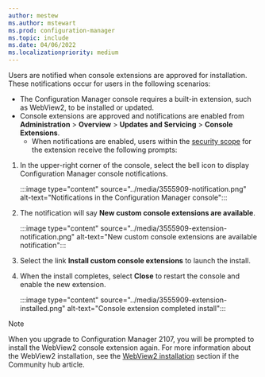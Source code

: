 ```yaml
---
author: mestew
ms.author: mstewart
ms.prod: configuration-manager
ms.topic: include
ms.date: 04/06/2022
ms.localizationpriority: medium
---
```

<!--This file is shared by the admin-console-extensions.md, admin-console-notifications.md, and community-hub-extension.md files. Some headings may be context driven by the article. -->

Users are notified when console extensions are approved for installation. These notifications occur for users in the following scenarios:

- The Configuration Manager console requires a built-in extension, such as WebView2, to be installed or updated.
- Console extensions are approved and notifications are enabled from **Administration** > **Overview** > **Updates and Servicing** > **Console Extensions**. 
   - When notifications are enabled, users within the [security scope](../../../understand/fundamentals-of-role-based-administration.md#security-scopes) for the extension receive the following prompts:

1. In the upper-right corner of the console, select the bell icon to display Configuration Manager console notifications.

   :::image type="content" source="../media/3555909-notification.png" alt-text="Notifications in the Configuration Manager console":::

1. The notification will say **New custom console extensions are available**.

   :::image type="content" source="../media/3555909-extension-notification.png" alt-text="New custom console extensions are available notification":::

1. Select the link **Install custom console extensions** to launch the install.
1. When the install completes, select **Close** to restart the console and enable the new extension.

    :::image type="content" source="../media/3555909-extension-installed.png" alt-text="Console extension completed install":::

> [!Note]
> When you upgrade to Configuration Manager 2107, you will be prompted to install the WebView2 console extension again. For more information about the WebView2 installation, see the [WebView2 installation](../community-hub.md#bkmk_webview2) section if the Community hub article. <!--10247811, 10005418-->
